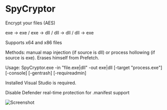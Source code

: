 # SpyCryptor

Encrypt your files (AES)

exe -> exe / exe -> dll / dll -> dll / dll -> exe

Supports x64 and x86 files

Methods: manual map injection (if source is dll) or process hollowing (if source is exe). Erases himself from Prefetch.

Usage: SpyCryptor.exe -in \"file.exe|dll\" -out exe|dll [-target \"process.exe\"] [-console] [-gentrash] [-requireadmin]

Installed Visual Studio is required. 

Disable Defender real-time protection for .manifest support

![Screenshot](https://i.imgur.com/3xLnRqw.png)
